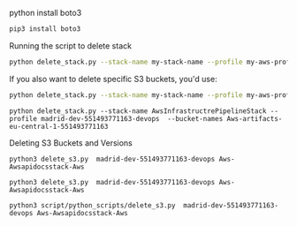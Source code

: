python install boto3

```sh
pip3 install boto3
```

Running the script to delete stack

```basH
python delete_stack.py --stack-name my-stack-name --profile my-aws-profile
```

If you also want to delete specific S3 buckets, you'd use:

```zsh
python delete_stack.py --stack-name my-stack-name --profile my-aws-profile --bucket-names bucket1 bucket2

```

```shell
python delete_stack.py --stack-name AwsInfrastructrePipelineStack --profile madrid-dev-551493771163-devops  --bucket-names Aws-artifacts-eu-central-1-551493771163
```


Deleting S3 Buckets and Versions

```shell
python3 delete_s3.py  madrid-dev-551493771163-devops Aws-Awsapidocsstack-Aws
```

```shell
python3 delete_s3.py  madrid-dev-551493771163-devops Aws-Awsapidocsstack-Aws 
```

```shell
python3 script/python_scripts/delete_s3.py  madrid-dev-551493771163-devops Aws-Awsapidocsstack-Aws
```
